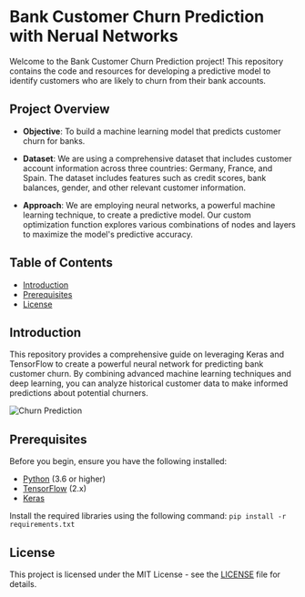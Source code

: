 # Bank Customer Churn Prediction with Nerual Networks

Welcome to the Bank Customer Churn Prediction project! This repository contains the code and resources for developing a predictive model to identify customers who are likely to churn from their bank accounts.

## Project Overview

- **Objective**: To build a machine learning model that predicts customer churn for banks.

- **Dataset**: We are using a comprehensive dataset that includes customer account information across three countries: Germany, France, and Spain. The dataset includes features such as credit scores, bank balances, gender, and other relevant customer information.

- **Approach**: We are employing neural networks, a powerful machine learning technique, to create a predictive model. Our custom optimization function explores various combinations of nodes and layers to maximize the model's predictive accuracy.

## Table of Contents

- [Introduction](#introduction)
- [Prerequisites](#prerequisites)
- [License](#license)

## Introduction

This repository provides a comprehensive guide on leveraging Keras and TensorFlow to create a powerful neural network for predicting bank customer churn. By combining advanced machine learning techniques and deep learning, you can analyze historical customer data to make informed predictions about potential churners.

![Churn Prediction](images/prediction_example.png)

## Prerequisites

Before you begin, ensure you have the following installed:

- [Python](https://www.python.org/) (3.6 or higher)
- [TensorFlow](https://www.tensorflow.org/) (2.x)
- [Keras](https://keras.io/)

Install the required libraries using the following command:
`pip install -r requirements.txt`

## License

This project is licensed under the MIT License - see the [LICENSE](LICENSE) file for details.